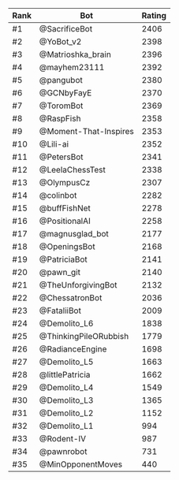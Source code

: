 Rank|Bot|Rating
---|---|---
#1|@SacrificeBot|2406
#2|@YoBot_v2|2398
#3|@Matrioshka_brain|2396
#4|@mayhem23111|2392
#5|@pangubot|2380
#6|@GCNbyFayE|2370
#7|@ToromBot|2369
#8|@RaspFish|2358
#9|@Moment-That-Inspires|2353
#10|@Lili-ai|2352
#11|@PetersBot|2341
#12|@LeelaChessTest|2338
#13|@OlympusCz|2307
#14|@colinbot|2282
#15|@buffFishNet|2278
#16|@PositionalAI|2258
#17|@magnusglad_bot|2177
#18|@OpeningsBot|2168
#19|@PatriciaBot|2141
#20|@pawn_git|2140
#21|@TheUnforgivingBot|2132
#22|@ChessatronBot|2036
#23|@FataliiBot|2009
#24|@Demolito_L6|1838
#25|@ThinkingPileORubbish|1779
#26|@RadianceEngine|1698
#27|@Demolito_L5|1663
#28|@littlePatricia|1662
#29|@Demolito_L4|1549
#30|@Demolito_L3|1365
#31|@Demolito_L2|1152
#32|@Demolito_L1|994
#33|@Rodent-IV|987
#34|@pawnrobot|731
#35|@MinOpponentMoves|440
